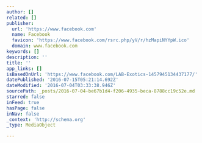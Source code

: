 ```yaml
---
author: []
related: []
publisher:
  url: 'https://www.facebook.com'
  name: Facebook
  favicon: 'https://www.facebook.com/rsrc.php/yV/r/hzMapiNYYpW.ico'
  domain: www.facebook.com
keywords: []
description: ''
title: ''
app_links: []
isBasedOnUrl: 'https://www.facebook.com/LAB-Exotics-1457945134437177/'
datePublished: '2016-07-15T05:21:14.692Z'
dateModified: '2016-07-04T03:33:38.946Z'
sourcePath: _posts/2016-07-04-be67b1d4-f206-4935-beca-8788cc19c52e.md
starred: false
inFeed: true
hasPage: false
inNav: false
_context: 'http://schema.org'
_type: MediaObject

---
```

